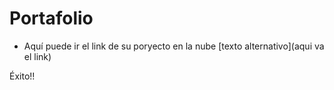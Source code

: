 # Portafolio

- Aquí puede ir el link de su poryecto en la nube [texto alternativo](aqui va el link)

Éxito!!


